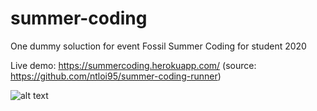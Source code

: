 # summer-coding

One dummy soluction for event Fossil Summer Coding for student 2020

Live demo: https://summercoding.herokuapp.com/ (source: https://github.com/ntloi95/summer-coding-runner)

![alt text](https://scontent.fsgn2-5.fna.fbcdn.net/v/t1.6435-9/94815147_1471933189654094_1875173495843848192_n.jpg?_nc_cat=104&ccb=1-3&_nc_sid=730e14&_nc_ohc=6yE_0aehcNIAX83ZOxw&_nc_ht=scontent.fsgn2-5.fna&oh=e7b1d501cd5a2440ae0e8e617c4e48de&oe=60B44182)

